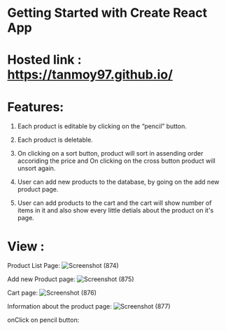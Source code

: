 # Getting Started with Create React App

# Hosted link :  https://tanmoy97.github.io/

# Features:
  1. Each product is editable by clicking on the “pencil” button.
  
  2. Each product is deletable.
  
  3. On clicking on a sort button, product will sort in assending order accoriding the price and On clicking on the cross button product will unsort again.
  
  4. User can add new products to the database, by going on the add new product page.
  
  5. User can add products to the cart and the cart will show number of items in it and also show every little detials about the product on it's page.
  
  
# View :

Product List Page:
![Screenshot (874)](https://user-images.githubusercontent.com/53449205/183013916-00adc355-75a1-46b7-844d-4c4d694d96e5.png)

Add new Product page:
![Screenshot (875)](https://user-images.githubusercontent.com/53449205/183014190-87c6bfee-6aac-43c9-abbe-85e25f432d3c.png)

Cart page:
![Screenshot (876)](https://user-images.githubusercontent.com/53449205/183014419-613db045-4a8b-4933-9896-5d36bb414eca.png)

Information about the product page:
![Screenshot (877)](https://user-images.githubusercontent.com/53449205/183014717-990f0aad-e922-4a31-97eb-6a132b25f81c.png)

onClick on pencil button:
